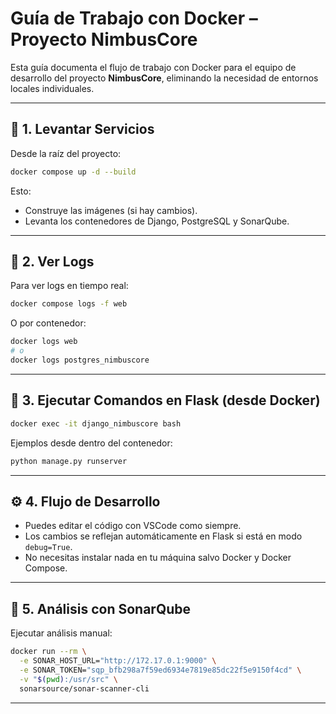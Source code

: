 # Guía de Trabajo con Docker – Proyecto NimbusCore

Esta guía documenta el flujo de trabajo con Docker para el equipo de desarrollo del proyecto **NimbusCore**, eliminando la necesidad de entornos locales individuales.

---

## 🐳 1. Levantar Servicios

Desde la raíz del proyecto:

```bash
docker compose up -d --build
```

Esto:

* Construye las imágenes (si hay cambios).
* Levanta los contenedores de Django, PostgreSQL y SonarQube.

---

## 📜 2. Ver Logs

Para ver logs en tiempo real:

```bash
docker compose logs -f web
```

O por contenedor:

```bash
docker logs web
# o
docker logs postgres_nimbuscore
```

---

## 🧪 3. Ejecutar Comandos en Flask (desde Docker)

```bash
docker exec -it django_nimbuscore bash
```

Ejemplos desde dentro del contenedor:

```bash
python manage.py runserver
```

---

## ⚙️ 4. Flujo de Desarrollo

* Puedes editar el código con VSCode como siempre.
* Los cambios se reflejan automáticamente en Flask si está en modo `debug=True`.
* No necesitas instalar nada en tu máquina salvo Docker y Docker Compose.

---

## 🔎 5. Análisis con SonarQube

Ejecutar análisis manual:

```bash
docker run --rm \
  -e SONAR_HOST_URL="http://172.17.0.1:9000" \
  -e SONAR_TOKEN="sqp_bfb298a7f59ed6934e7819e85dc22f5e9150f4cd" \
  -v "$(pwd):/usr/src" \
  sonarsource/sonar-scanner-cli
```

---
